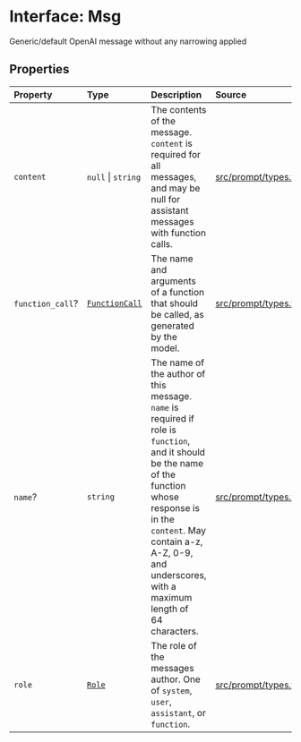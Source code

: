 # Interface: Msg

Generic/default OpenAI message without any narrowing applied

## Properties

| Property | Type | Description | Source |
| :------ | :------ | :------ | :------ |
| `content` | `null` \| `string` | The contents of the message. `content` is required for all messages, and may be null for assistant messages with function calls. | [src/prompt/types.ts:49](https://github.com/dexaai/llm-tools/blob/eeaf162/src/prompt/types.ts#L49) |
| `function_call`? | [`FunctionCall`](../namespaces/Msg/type-aliases/FunctionCall.md) | The name and arguments of a function that should be called, as generated by the model. | [src/prompt/types.ts:53](https://github.com/dexaai/llm-tools/blob/eeaf162/src/prompt/types.ts#L53) |
| `name`? | `string` | The name of the author of this message. `name` is required if role is<br />`function`, and it should be the name of the function whose response is in the<br />`content`. May contain a-z, A-Z, 0-9, and underscores, with a maximum length of<br />64 characters. | [src/prompt/types.ts:60](https://github.com/dexaai/llm-tools/blob/eeaf162/src/prompt/types.ts#L60) |
| `role` | [`Role`](../namespaces/Msg/type-aliases/Role.md) | The role of the messages author. One of `system`, `user`, `assistant`, or `function`. | [src/prompt/types.ts:51](https://github.com/dexaai/llm-tools/blob/eeaf162/src/prompt/types.ts#L51) |
